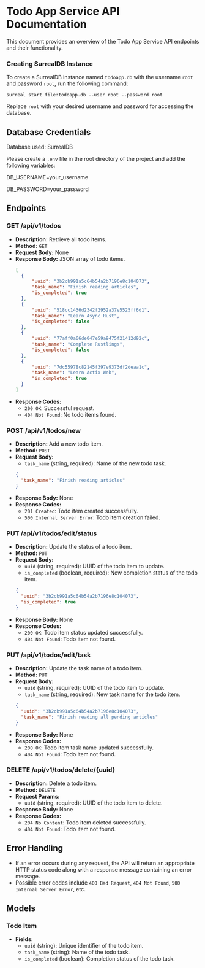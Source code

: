 # Todo App Service API Documentation

This document provides an overview of the Todo App Service API endpoints and their functionality.

### Creating SurrealDB Instance

To create a SurrealDB instance named `todoapp.db` with the username `root` and password `root`, run the following command:

`surreal start file:todoapp.db --user root --password root`

Replace `root` with your desired username and password for accessing the database.

## Database Credentials
Database used: SurrealDB

Please create a `.env` file in the root directory of the project and add the following variables:

DB_USERNAME=your_username

DB_PASSWORD=your_password

## Endpoints

### GET /api/v1/todos

- **Description:** Retrieve all todo items.
- **Method:** `GET`
- **Request Body:** None
- **Response Body:** JSON array of todo items.
  ```json
  [
    {
        "uuid": "3b2cb991a5c64b54a2b7196e8c104073",
        "task_name": "Finish reading articles",
        "is_completed": true
    },
    {
        "uuid": "518cc1436d2342f2952a37e5525ff6d1",
        "task_name": "Learn Async Rust",
        "is_completed": false
    },
    {
        "uuid": "77aff0a66de047e59a9475f21412d92c",
        "task_name": "Complete Rustlings",
        "is_completed": false
    },
    {
        "uuid": "7dc55978c82145f397e9373df2deaa1c",
        "task_name": "Learn Actix Web",
        "is_completed": true
    }
  ]
- **Response Codes:**
  - `200 OK`: Successful request.
  - `404 Not Found`: No todo items found.

### POST /api/v1/todos/new

- **Description:** Add a new todo item.
- **Method:** `POST`
- **Request Body:**
  - `task_name` (string, required): Name of the new todo task.
  ```json
  {
    "task_name": "Finish reading articles"
  }
- **Response Body:** None
- **Response Codes:**
  - `201 Created`: Todo item created successfully.
  - `500 Internal Server Error`: Todo item creation failed.

### PUT /api/v1/todos/edit/status

- **Description:** Update the status of a todo item.
- **Method:** `PUT`
- **Request Body:**
  - `uuid` (string, required): UUID of the todo item to update.
  - `is_completed` (boolean, required): New completion status of the todo item.
  ```json
  {
    "uuid": "3b2cb991a5c64b54a2b7196e8c104073",
    "is_completed": true
  }
- **Response Body:** None
- **Response Codes:**
  - `200 OK`: Todo item status updated successfully.
  - `404 Not Found`: Todo item not found.

### PUT /api/v1/todos/edit/task

- **Description:** Update the task name of a todo item.
- **Method:** `PUT`
- **Request Body:**
  - `uuid` (string, required): UUID of the todo item to update.
  - `task_name` (string, required): New task name for the todo item.
  ```json
  {
    "uuid": "3b2cb991a5c64b54a2b7196e8c104073",
    "task_name": "Finish reading all pending articles"
  }
- **Response Body:** None
- **Response Codes:**
  - `200 OK`: Todo item task name updated successfully.
  - `404 Not Found`: Todo item not found.

### DELETE /api/v1/todos/delete/{uuid}

- **Description:** Delete a todo item.
- **Method:** `DELETE`
- **Request Params:**
  - `uuid` (string, required): UUID of the todo item to delete.
- **Response Body:** None
- **Response Codes:**
  - `204 No Content`: Todo item deleted successfully.
  - `404 Not Found`: Todo item not found.

## Error Handling

- If an error occurs during any request, the API will return an appropriate HTTP status code along with a response message containing an error message.
- Possible error codes include `400 Bad Request`, `404 Not Found`, `500 Internal Server Error`, etc.

## Models

### Todo Item

- **Fields:**
  - `uuid` (string): Unique identifier of the todo item.
  - `task_name` (string): Name of the todo task.
  - `is_completed` (boolean): Completion status of the todo task.